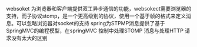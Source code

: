 websoket 为浏览器和客户端提供双工异步通信的功能，websokect需要浏览器的支持，而子协议stomp，是一个更高级别的协议，使用一个基于帧的格式来定义消息。可以忽略浏览器对socket的支持 spring为STPMP消息提供了基于SpringMVC的编程模型，在springMVC 控制中处理STOMP  消息与处理HTTP 请求没有太大的区别


